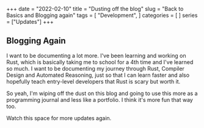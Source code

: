 +++
date = "2022-02-10"
title = "Dusting off the blog"
slug = "Back to Basics and Blogging again"
tags = [
    "Development",
]
categories = [
    ]
series = ["Updates"]
+++

## Blogging Again

I want to be documenting a lot more. I've been learning and working on Rust, which is basically taking me to school for a 4th time and I've learned so much. I want to be documenting my journey through Rust, Compiler Design and Automated Reasoning, just so that I can learn faster and also hopefully teach entry-level developers that Rust is scary but worth it.

So yeah, I'm wiping off the dust on this blog and going to use this more as a programming journal and less like a portfolio. I think it's more fun that way too.

Watch this space for more updates again.